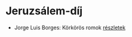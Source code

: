 # Jeruzsálem-díj

- Jorge Luis Borges: Körkörös romok [részletek](_details/Jorge%20Luis%20Borges.md#id_1207)